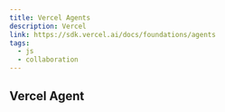 ```yaml
---
title: Vercel Agents
description: Vercel
link: https://sdk.vercel.ai/docs/foundations/agents
tags:
  - js
  - collaboration
---
```


## Vercel Agent